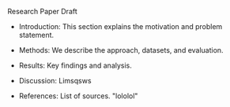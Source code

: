 Research Paper Draft


* Introduction: This section explains the motivation and problem statement.



* Methods: We describe the approach, datasets, and evaluation.



* Results: Key findings and analysis.



* Discussion: Limsqsws



* References: List of sources.
"lololol" 

